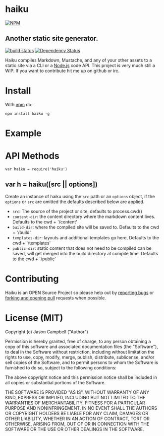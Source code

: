 
# haiku

[![NPM](https://nodei.co/npm/haiku.png)](https://nodei.co/npm/haiku/)

## Another static site generator.

[![build status](https://secure.travis-ci.org/jxson/haiku.png)](http://travis-ci.org/jxson/haiku)
[![Dependency Status](https://david-dm.org/jxson/haiku.png)](https://david-dm.org/jxson/haiku)

Haiku compiles Markdown, Mustache, and any of your other assets to a static site via a CLI or a [Node.js][node] code API. This project is very much still a WIP. If you want to contribute hit me up on github or irc.

# Install

With [npm][npm] do:

    npm install haiku -g

# Example

# API Methods

    var haiku = require('haiku')

## var h = haiku([src || options])

Create an instance of haiku using the `src` path or an `options` object, if the `options` or `src` are omitted the defaults described below are applied.

* `src`: The source of the project or site, defaults to process.cwd()
* `content-dir`: the content directory where the markdown content lives. Defaults to the cwd + '/content'
* `build-dir`: where the compiled site will be saved to. Defaults to the cwd + '/build'
* `templates-dir`: layouts and additional templates go here, Defaults to the cwd + '/templates'
* `public-dir`: static content that does not need to be compiled can be saved, will get merged into the build directory at compile time. Defaults to the cwd + '/public'


# Contributing

Haiku is an OPEN Source Project so please help out by [reporting bugs](http://github.com/jxson/haiku/issues) or [forking and opening pull](https://github.com/jxson/haiku) requests when possible.

# License (MIT)

Copyright (c) Jason Campbell ("Author")

Permission is hereby granted, free of charge, to any person obtaining a copy of this software and associated documentation files (the "Software"), to deal in the Software without restriction, including without limitation the rights to use, copy, modify, merge, publish, distribute, sublicense, and/or sell copies of the Software, and to permit persons to whom the Software is furnished to do so, subject to the following conditions:

The above copyright notice and this permission notice shall be included in all copies or substantial portions of the Software.

THE SOFTWARE IS PROVIDED "AS IS", WITHOUT WARRANTY OF ANY KIND, EXPRESS OR IMPLIED, INCLUDING BUT NOT LIMITED TO THE WARRANTIES OF MERCHANTABILITY, FITNESS FOR A PARTICULAR PURPOSE AND NONINFRINGEMENT. IN NO EVENT SHALL THE AUTHORS OR COPYRIGHT HOLDERS BE LIABLE FOR ANY CLAIM, DAMAGES OR OTHER LIABILITY, WHETHER IN AN ACTION OF CONTRACT, TORT OR OTHERWISE, ARISING FROM, OUT OF OR IN CONNECTION WITH THE SOFTWARE OR THE USE OR OTHER DEALINGS IN THE SOFTWARE.

[npm]: https://npmjs.org
[node]: https://nodejs.org

